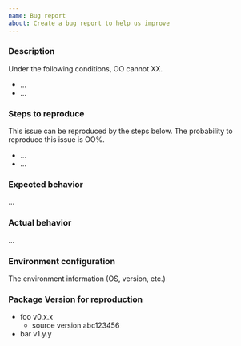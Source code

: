 ```yaml
---
name: Bug report
about: Create a bug report to help us improve
---
```


### Description

Under the following conditions, OO cannot XX.

* ...
* ...

### Steps to reproduce

This issue can be reproduced by the steps below. The probability to reproduce this issue is OO%.

* ...
* ...

### Expected behavior

...

### Actual behavior

...

### Environment configuration

The environment information (OS, version, etc.)

### Package Version for reproduction

* foo v0.x.x
  * source version abc123456
* bar v1.y.y

